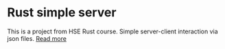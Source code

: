 # Rust simple server

This is a project from HSE Rust course.
Simple server-client interaction via json files. [Read more](https://imported-sofa-e34.notion.site/2-Hash-delivery-network-05023f0157af495ab12df85bca0b8d79)